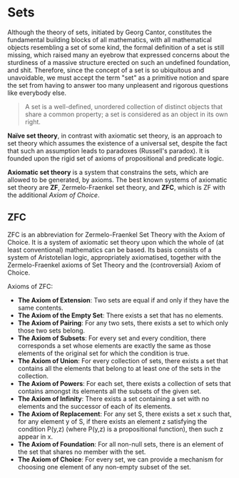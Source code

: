 # Sets

Although the theory of sets, initiated by Georg Cantor, constitutes the fundamental building blocks of all mathematics, with all mathematical objects resembling a set of some kind, the formal definition of a set is still missing, which raised many an eyebrow that expressed concerns about the sturdiness of a massive structure erected on such an undefined foundation, and shit. Therefore, since the concept of a set is so ubiquitous and unavoidable, we must accept the term "set" as a primitive notion and spare the set from having to answer too many unpleasent and rigorous questions like everybody else.

> A set is a well-defined, unordered collection of distinct objects that share a common property; a set is considered as an object in its own right.


**Naïve set theory**, in contrast with axiomatic set theory, is an approach to set theory which assumes the existence of a universal set, despite the fact that such an assumption leads to paradoxes (Russell's paradox). It is founded upon the rigid set of axioms of propositional and predicate logic.

**Axiomatic set theory** is a system that constrains the sets, which are allowed to be generated, by axioms. The best known systems of axiomatic set theory are **ZF**, Zermelo-Fraenkel set theory, and **ZFC**, which is ZF with the additional _Axiom of Choice_.


## ZFC
ZFC is an abbreviation for Zermelo-Fraenkel Set Theory with the Axiom of Choice. It is a system of axiomatic set theory upon which the whole of (at least conventional) mathematics can be based. Its basis consists of a system of Aristotelian logic, appropriately axiomatised, together with the Zermelo-Fraenkel axioms of Set Theory and the (controversial) Axiom of Choice.

Axioms of ZFC:
- **The Axiom of Extension**: Two sets are equal if and only if they have the same contents.
- **The Axiom of the Empty Set**: There exists a set that has no elements.
- **The Axiom of Pairing**: For any two sets, there exists a set to which only those two sets belong.
- **The Axiom of Subsets**: For every set and every condition, there corresponds a set whose elements are exactly the same as those elements of the original set for which the condition is true.
- **The Axiom of Union**: For every collection of sets, there exists a set that contains all the elements that belong to at least one of the sets in the collection.
- **The Axiom of Powers**: For each set, there exists a collection of sets that contains amongst its elements all the subsets of the given set.
- **The Axiom of Infinity**: There exists a set containing a set with no elements and the successor of each of its elements.
- **The Axiom of Replacement**: For any set S, there exists a set x such that, for any element y of S, if there exists an element z satisfying the condition P(y,z) (where P(y,z) is a propositional function), then such z appear in x.
- **The Axiom of Foundation**: For all non-null sets, there is an element of the set that shares no member with the set.
- **The Axiom of Choice**: For every set, we can provide a mechanism for choosing one element of any non-empty subset of the set.
